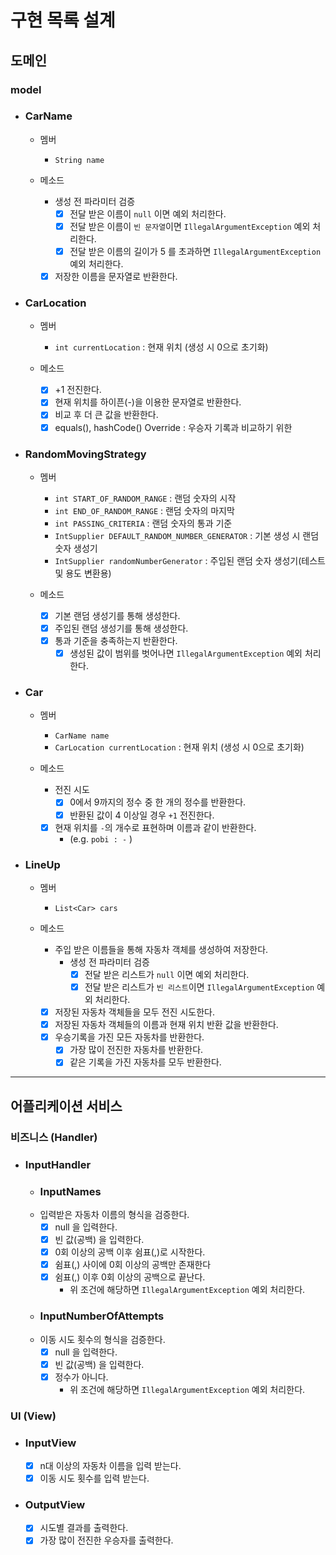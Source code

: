 # 구현 목록 설계

## 도메인
### model
- ### CarName
  - 멤버
    - `String name`

  - 메소드
    - 생성 전 파라미터 검증
      - [x] 전달 받은 이름이 `null` 이면 예외 처리한다.
      - [x] 전달 받은 이름이 `빈 문자열`이면 `IllegalArgumentException` 예외 처리한다.
      - [x] 전달 받은 이름의 길이가 5 를 초과하면 `IllegalArgumentException` 예외 처리한다.
    - [x] 저장한 이름을 문자열로 반환한다.

- ### CarLocation
  - 멤버
    - `int currentLocation` : 현재 위치 (생성 시 0으로 초기화)

  - 메소드
    - [x] +1 전진한다.
    - [x] 현재 위치를 하이픈(-)을 이용한 문자열로 반환한다.
    - [x] 비교 후 더 큰 값을 반환한다.
    - [x] equals(), hashCode() Override : 우승자 기록과 비교하기 위한

- ### RandomMovingStrategy
  - 멤버
    - `int START_OF_RANDOM_RANGE` : 랜덤 숫자의 시작
    - `int END_OF_RANDOM_RANGE` : 랜덤 숫자의 마지막
    - `int PASSING_CRITERIA` : 랜덤 숫자의 통과 기준
    - `IntSupplier DEFAULT_RANDOM_NUMBER_GENERATOR` : 기본 생성 시 랜덤 숫자 생성기 
    - `IntSupplier randomNumberGenerator` : 주입된 랜덤 숫자 생성기(테스트 및 용도 변환용)

  - 메소드
    - [x] 기본 랜덤 생성기를 통해 생성한다.
    - [x] 주입된 랜덤 생성기를 통해 생성한다.
    - [x] 통과 기준을 충족하는지 반환한다.
      - [x] 생성된 값이 범위를 벗어나면 `IllegalArgumentException` 예외 처리한다.

- ### Car
  - 멤버
    - `CarName name`
    - `CarLocation currentLocation` : 현재 위치 (생성 시 0으로 초기화)

  - 메소드
    - 전진 시도
      - [x] 0에서 9까지의 정수 중 한 개의 정수를 반환한다.
      - [x] 반환된 값이 4 이상일 경우 `+1` 전진한다.
    - [x] 현재 위치를 `-`의 개수로 표현하며 이름과 같이 반환한다.
      - (e.g. `pobi : -` )

- ### LineUp
  - 멤버
    - `List<Car> cars`

  - 메소드
    - 주입 받은 이름들을 통해 자동차 객체를 생성하여 저장한다. 
      - 생성 전 파라미터 검증
        - [x] 전달 받은 리스트가 `null` 이면 예외 처리한다.
        - [x] 전달 받은 리스트가 `빈 리스트`이면 `IllegalArgumentException` 예외 처리한다.
    - [x] 저장된 자동차 객체들을 모두 전진 시도한다.
    - [x] 저장된 자동차 객체들의 이름과 현재 위치 반환 값을 반환한다.
    - [x] 우승기록을 가진 모든 자동차를 반환한다.
      - [x] 가장 많이 전진한 자동차를 반환한다.
      - [x] 같은 기록을 가진 자동차를 모두 반환한다. 

---
## 어플리케이션 서비스
### 비즈니스 (Handler)
- ### InputHandler
  - ### InputNames
  - 입력받은 자동차 이름의 형식을 검증한다.
    - [x] null 을 입력한다.
    - [x] 빈 값(공백) 을 입력한다.
    - [x] 0회 이상의 공백 이후 쉼표(,)로 시작한다.
    - [x] 쉼표(,) 사이에 0회 이상의 공백만 존재한다
    - [x] 쉼표(,) 이후 0회 이상의 공백으로 끝난다.  
      - 위 조건에 해당하면 `IllegalArgumentException` 예외 처리한다.

  - ### InputNumberOfAttempts
  - 이동 시도 횟수의 형식을 검증한다.
    - [x] null 을 입력한다.
    - [x] 빈 값(공백) 을 입력한다. 
    - [x] 정수가 아니다.
      - 위 조건에 해당하면 `IllegalArgumentException` 예외 처리한다.

### UI (View)
- ### InputView
    - [x] n대 이상의 자동차 이름을 입력 받는다.
    - [x] 이동 시도 횟수를 입력 받는다.

- ### OutputView
  - [x] 시도별 결과를 출력한다.
  - [x] 가장 많이 전진한 우승자를 출력한다.